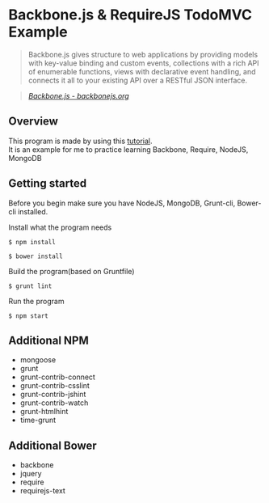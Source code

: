 # Backbone.js & RequireJS TodoMVC Example

> Backbone.js gives structure to web applications by providing models with key-value binding and custom events, collections with a rich API of enumerable functions, views with declarative event handling, and connects it all to your existing API over a RESTful JSON interface.

> _[Backbone.js - backbonejs.org](http://backbonejs.org)_

## Overview

This program is made by using this [tutorial](https://github.com/tastejs/todomvc/tree/gh-pages/examples/backbone_require).  
It is an example for me to practice learning Backbone, Require, NodeJS, MongoDB

## Getting started

Before you begin make sure you have NodeJS, MongoDB, Grunt-cli, Bower-cli installed.  

Install what the program needs
```
$ npm install
```
```
$ bower install
```
Build the program(based on Gruntfile)
```
$ grunt lint
```
Run the program
```
$ npm start
```

## Additional NPM 
* mongoose  
* grunt  
* grunt-contrib-connect  
* grunt-contrib-csslint  
* grunt-contrib-jshint  
* grunt-contrib-watch  
* grunt-htmlhint  
* time-grunt  

## Additional Bower 
* backbone
* jquery
* require
* requirejs-text
